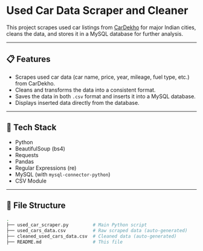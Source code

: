 # Used Car Data Scraper and Cleaner

This project scrapes used car listings from [CarDekho](https://www.cardekho.com/) for major Indian cities, cleans the data, and stores it in a MySQL database for further analysis.

---

## 📋 Features

- Scrapes used car data (car name, price, year, mileage, fuel type, etc.) from CarDekho.
- Cleans and transforms the data into a consistent format.
- Saves the data in both `.csv` format and inserts it into a MySQL database.
- Displays inserted data directly from the database.

---

## 🧰 Tech Stack

- Python 
- BeautifulSoup (bs4)
- Requests
- Pandas
- Regular Expressions (re)
- MySQL (with `mysql-connector-python`)
- CSV Module

---

## 📁 File Structure

```bash
.
├── used_car_scraper.py         # Main Python script
├── used_cars_data.csv          # Raw scraped data (auto-generated)
├── cleaned_used_cars_data.csv  # Cleaned data (auto-generated)
├── README.md                   # This file
